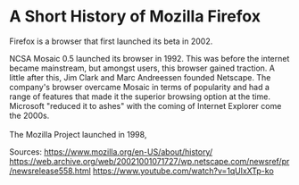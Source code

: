 # A Short History of Mozilla Firefox

Firefox is a browser that first launched its beta in 2002.

NCSA Mosaic 0.5 launched its browser in 1992. This was before the internet became mainstream, but amongst users, this browser gained traction. A little after this, Jim Clark and Marc Andreessen founded Netscape. The company's browser overcame Mosaic in terms of popularity and had a range of features that made it the superior browsing option at the time. Microsoft "reduced it to ashes" with the coming of Internet Explorer come the 2000s. <br><br>
The Mozilla Project launched in 1998, 


Sources:
https://www.mozilla.org/en-US/about/history/
https://web.archive.org/web/20021001071727/wp.netscape.com/newsref/pr/newsrelease558.html
https://www.youtube.com/watch?v=1qUlxXTp-ko
